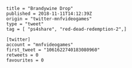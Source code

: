 ```
title = "Brandywine Drop"
published = 2018-11-11T14:12:39Z
origin = "twitter-mnfvideogames"
type = "tweet"
tag = [ "ps4share", "red-dead-redemption-2",]

[twitter]
account = "mnfvideogames"
first_tweet = "1061622740183080960"
retweets = 0
favourites = 0
```

<p class='image'><img src='https://mnf.m17s.net/2018/11/11/DrukQLxX0AIisvp.jpg' alt=''></p>

